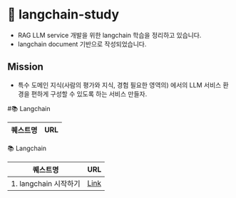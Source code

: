 # 🤖 langchain-study

* RAG LLM service 개발을 위한 langchain 학습을 정리하고 있습니다. 
* langchain document 기반으로 작성되었습니다. 



## Mission
* 특수 도메인 지식(사람의 평가와 지식, 경험 필요한 영역의) 에서의 LLM 서비스 환경을 편하게 구성할 수 있도록 하는 서비스 만들자.

#📚 Langchain

| 퀘스트명 | URL |
| --- | --- |
📚 Langchain

| 퀘스트명 | URL |
| --- | --- |
| 1. langchain 시작하기 | [Link](https://github.com/hhhhhhhhhhhhhhhhho/langchain-study/tree/main/1.%20langchain%20%EC%8B%9C%EC%9E%91%ED%95%98%EA%B8%B0) |
